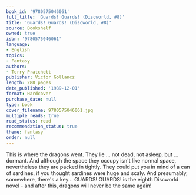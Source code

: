 ```yaml
---
book_id: '9780575046061'
full_title: 'Guards! Guards! (Discworld, #8)'
title: 'Guards! Guards! (Discworld, #8)'
source: Bookshelf
owned: true
isbn: '9780575046061'
language:
- English
topics:
- Fantasy
authors:
- Terry Pratchett
publisher: Victor Gollancz
length: 288 pages
date_published: '1989-12-01'
format: Hardcover
purchase_date: null
type: book
cover_filename: 9780575046061.jpg
multiple_reads: true
read_status: read
recommendation_status: true
theme: fantasy
order: null
---
```

This is where the dragons went. They lie ... not dead, not asleep, but ... dormant. And although the space they occupy isn't like normal space, nevertheless they are packed in tightly. They could put you in mind of a can of sardines, if you thought sardines were huge and scaly. And presumably, somewhere, there's a key...
GUARDS! GUARDS! is the eighth Discworld novel - and after this, dragons will never be the same again!

